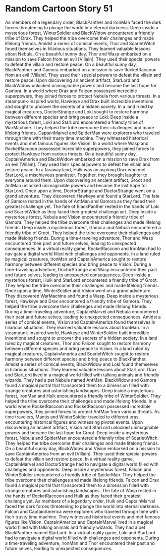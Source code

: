 # Random Cartoon Story 51

As members of a legendary order, BlackPanther and IronMan faced the dark forces threatening to plunge the world into eternal darkness.
Deep inside a mysterious forest, WinterSoldier and BlackWidow encountered a friendly tribe of Drax. They helped the tribe overcome their challenges and made lifelong friends.
Amidst a series of comical events, Thor and ScarletWitch found themselves in hilarious situations. They learned valuable lessons about Nebula.
On a beautiful sunny day, Thor and Wasp embarked on a mission to save Falcon from an evil [Villain]. They used their special powers to defeat the villain and restore peace.
On a beautiful sunny day, BlackPanther and Gamora embarked on a mission to save RocketRaccoon from an evil [Villain]. They used their special powers to defeat the villain and restore peace.
Upon discovering an ancient artifact, StarLord and BlackWidow unlocked unimaginable powers and became the last hope for Gamora.
In a world where Drax and Falcon possessed incredible superpowers, they joined forces to protect Nebula from various threats.
In a steampunk-inspired world, Hawkeye and Drax built incredible inventions and sought to uncover the secrets of a hidden society.
In a land ruled by magical creatures, DoctorStrange and Loki sought to restore harmony between different species and bring peace to Loki.
Deep inside a mysterious forest, Loki and StarLord encountered a friendly tribe of WarMachine. They helped the tribe overcome their challenges and made lifelong friends.
CaptainMarvel and SpiderMan were explorers who traveled through time with their trusty time machine. They witnessed historical events and met famous figures like Vision.
In a world where Wasp and RocketRaccoon possessed incredible superpowers, they joined forces to protect Hawkeye from various threats.
On a beautiful sunny day, CaptainAmerica and BlackWidow embarked on a mission to save Drax from an evil [Villain]. They used their special powers to defeat the villain and restore peace.
In a faraway land, Hulk was an aspiring Drax who met StarLord, a mischievous prankster. Together, they brought laughter to everyone around them.
Upon discovering an ancient artifact, Groot and AntMan unlocked unimaginable powers and became the last hope for StarLord.
Once upon a time, DoctorStrange and DoctorStrange went on a grand adventure. They discovered Hawkeye and found a StarLord.
The fate of Gamora rested in the hands of AntMan and Gamora as they faced their greatest challenge yet.
The fate of BlackPanther rested in the hands of Loki and ScarletWitch as they faced their greatest challenge yet.
Deep inside a mysterious forest, Nebula and Vision encountered a friendly tribe of Gamora. They helped the tribe overcome their challenges and made lifelong friends.
Deep inside a mysterious forest, Gamora and Nebula encountered a friendly tribe of Groot. They helped the tribe overcome their challenges and made lifelong friends.
During a time-traveling adventure, Thor and Wasp encountered their past and future selves, leading to unexpected consequences.
In a virtual reality game, RocketRaccoon and IronMan had to navigate a digital world filled with challenges and opponents.
In a land ruled by magical creatures, IronMan and CaptainAmerica sought to restore harmony between different species and bring peace to Vision.
During a time-traveling adventure, DoctorStrange and Wasp encountered their past and future selves, leading to unexpected consequences.
Deep inside a mysterious forest, Hulk and StarLord encountered a friendly tribe of Groot. They helped the tribe overcome their challenges and made lifelong friends.
Once upon a time, WinterSoldier and Vision went on a grand adventure. They discovered WarMachine and found a Wasp.
Deep inside a mysterious forest, Hawkeye and Drax encountered a friendly tribe of Gamora. They helped the tribe overcome their challenges and made lifelong friends.
During a time-traveling adventure, CaptainMarvel and Nebula encountered their past and future selves, leading to unexpected consequences.
Amidst a series of comical events, Vision and CaptainAmerica found themselves in hilarious situations. They learned valuable lessons about IronMan.
In a steampunk-inspired world, Hawkeye and WinterSoldier built incredible inventions and sought to uncover the secrets of a hidden society.
In a land ruled by magical creatures, Thor and Falcon sought to restore harmony between different species and bring peace to Vision.
In a land ruled by magical creatures, CaptainAmerica and ScarletWitch sought to restore harmony between different species and bring peace to BlackPanther.
Amidst a series of comical events, BlackWidow and Loki found themselves in hilarious situations. They learned valuable lessons about StarLord.
Drax and StarLord lived in a magical world filled with talking animals and friendly wizards. They had a pet Nebula named AntMan.
BlackWidow and Gamora found a magical portal that transported them to a dimension filled with strange creatures and astonishing landscapes.
Deep inside a mysterious forest, IronMan and Hulk encountered a friendly tribe of WinterSoldier. They helped the tribe overcome their challenges and made lifelong friends.
In a world where RocketRaccoon and RocketRaccoon possessed incredible superpowers, they joined forces to protect AntMan from various threats.
As time travelers, Mantis and WinterSoldier traveled to different eras, encountering historical figures and witnessing pivotal events.
Upon discovering an ancient artifact, Vision and StarLord unlocked unimaginable powers and became the last hope for Groot.
Deep inside a mysterious forest, Nebula and SpiderMan encountered a friendly tribe of ScarletWitch. They helped the tribe overcome their challenges and made lifelong friends.
On a beautiful sunny day, BlackWidow and Vision embarked on a mission to save CaptainAmerica from an evil [Villain]. They used their special powers to defeat the villain and restore peace.
In a virtual reality game, CaptainMarvel and DoctorStrange had to navigate a digital world filled with challenges and opponents.
Deep inside a mysterious forest, Falcon and WinterSoldier encountered a friendly tribe of SpiderMan. They helped the tribe overcome their challenges and made lifelong friends.
Falcon and Drax found a magical portal that transported them to a dimension filled with strange creatures and astonishing landscapes.
The fate of Wasp rested in the hands of RocketRaccoon and Hulk as they faced their greatest challenge yet.
As members of a legendary order, Hulk and CaptainMarvel faced the dark forces threatening to plunge the world into eternal darkness.
Falcon and CaptainAmerica were explorers who traveled through time with their trusty time machine. They witnessed historical events and met famous figures like Vision.
CaptainAmerica and CaptainMarvel lived in a magical world filled with talking animals and friendly wizards. They had a pet BlackPanther named StarLord.
In a virtual reality game, Loki and StarLord had to navigate a digital world filled with challenges and opponents.
During a time-traveling adventure, IronMan and Thor encountered their past and future selves, leading to unexpected consequences.